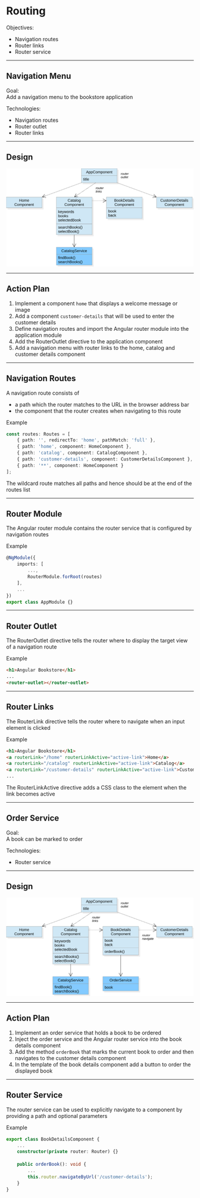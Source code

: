 # Routing

Objectives:
- Navigation routes
- Router links
- Router service

---

## Navigation Menu

Goal:<br>
Add a navigation menu to the bookstore application

Technologies:
- Navigation routes
- Router outlet
- Router links

----

## Design

![](img/menu-navigation.svg)

----

## Action Plan

1. Implement a component `home` that displays a welcome message or image
2. Add a component `customer-details` that will be used to enter the customer details
3. Define navigation routes and import the Angular router module into the application module
4. Add the RouterOutlet directive to the application component
5. Add a navigation menu with router links to the home, catalog and customer details component

----

## Navigation Routes

A navigation route consists of
- a path which the router matches to the URL in the browser address bar
- the component that the router creates when navigating to this route

Example
```typescript
const routes: Routes = [
	{ path: '', redirectTo: 'home', pathMatch: 'full' },
	{ path: 'home', component: HomeComponent },
	{ path: 'catalog', component: CatalogComponent },
	{ path: 'customer-details', component: CustomerDetailsComponent },
	{ path: '**', component: HomeComponent }
];
```

The wildcard route matches all paths and hence should be at the end of the routes list

----

## Router Module

The Angular router module contains the router service that is configured by navigation routes

Example
```typescript
@NgModule({
	imports: [
		...,
		RouterModule.forRoot(routes)
	],
	...
})
export class AppModule {}
```

----

## Router Outlet

The RouterOutlet directive tells the router where to display the target view of a navigation route

Example
```html
<h1>Angular Bookstore</h1>
...
<router-outlet></router-outlet>
```

----

## Router Links

The RouterLink directive tells the router where to navigate when an input element is clicked

Example
```html
<h1>Angular Bookstore</h1>
<a routerLink="/home" routerLinkActive="active-link">Home</a>
<a routerLink="/catalog" routerLinkActive="active-link">Catalog</a>
<a routerLink="/customer-details" routerLinkActive="active-link">Customer</a>
...
```

The RouterLinkActive directive adds a CSS class to the element when the link becomes active

---

## Order Service

Goal:<br>
A book can be marked to order

Technologies:
- Router service

----

## Design

![](img/order-service.svg)

----

## Action Plan

1. Implement an order service that holds a book to be ordered
2. Inject the order service and the Angular router service into the book details component
3. Add the method `orderBook` that marks the current book to order and then navigates to the customer details component
4. In the template of the book details component add a button to order the displayed book

----

## Router Service

The router service can be used to explicitly navigate to a component by providing a path and optional parameters

Example
```typescript
export class BookDetailsComponent {
	...
	constructor(private router: Router) {}

	public orderBook(): void {
		...
		this.router.navigateByUrl('/customer-details');
	}
}				
```
